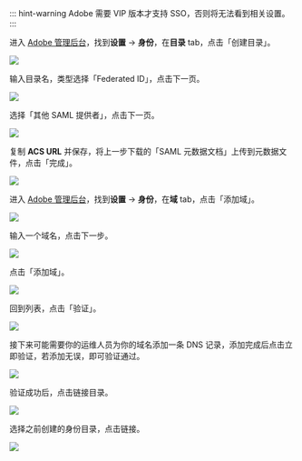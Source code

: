<IntegrationDetailCard title="添加 Adobe 身份目录">

::: hint-warning
Adobe 需要 VIP 版本才支持 SSO，否则将无法看到相关设置。
:::

进入 [Adobe 管理后台](https://adminconsole.adobe.com)，找到**设置** -> **身份**，在**目录** tab，点击「创建目录」。

![](~@imagesZhCn/integration/adobe/2-1.png)

输入目录名，类型选择「Federated ID」，点击下一页。

![](~@imagesZhCn/integration/adobe/2-2.png)

选择「其他 SAML 提供者」，点击下一页。

![](~@imagesZhCn/integration/adobe/2-3.png)

复制 **ACS URL** 并保存，将上一步下载的「SAML 元数据文档」上传到元数据文件，点击「完成」。

![](~@imagesZhCn/integration/adobe/2-4.png)

</IntegrationDetailCard>

<IntegrationDetailCard title="添加 Adobe 域">

进入 [Adobe 管理后台](https://adminconsole.adobe.com)，找到**设置** -> **身份**，在**域** tab，点击「添加域」。

![](~@imagesZhCn/integration/adobe/2-5.png)

输入一个域名，点击下一步。

![](~@imagesZhCn/integration/adobe/2-6.png)

点击「添加域」。

![](~@imagesZhCn/integration/adobe/2-7.png)

回到列表，点击「验证」。

![](~@imagesZhCn/integration/adobe/2-8.png)

接下来可能需要你的运维人员为你的域名添加一条 DNS 记录，添加完成后点击立即验证，若添加无误，即可验证通过。

![](~@imagesZhCn/integration/adobe/2-9.png)

验证成功后，点击链接目录。

![](~@imagesZhCn/integration/adobe/2-10.png)

选择之前创建的身份目录，点击链接。

![](~@imagesZhCn/integration/adobe/2-11.png)

</IntegrationDetailCard>
